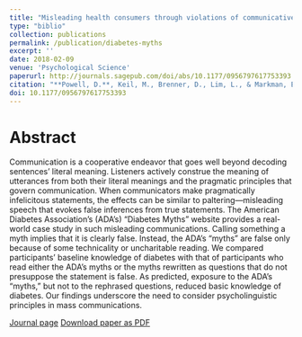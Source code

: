 ```yaml
---
title: "Misleading health consumers through violations of communicative norms: A case-study of online diabetes education"
type: "biblio"
collection: publications
permalink: /publication/diabetes-myths
excerpt: ''
date: 2018-02-09
venue: 'Psychological Science'
paperurl: http://journals.sagepub.com/doi/abs/10.1177/0956797617753393
citation: "**Powell, D.**, Keil, M., Brenner, D., Lim, L., & Markman, E. M. (Forthcoming). Misleading health consumers through violations of communicative norms: A case-study of online diabetes education. *Psychological Science*."
doi: 10.1177/0956797617753393
---
```


# Abstract

Communication is a cooperative endeavor that goes well beyond decoding sentences’ literal meaning. Listeners actively construe the meaning of utterances from both their literal meanings and the pragmatic principles that govern communication. When communicators make pragmatically infelicitous statements, the effects can be similar to paltering—misleading speech that evokes false inferences from true statements. The American Diabetes Association’s (ADA’s) “Diabetes Myths” website provides a real-world case study in such misleading communications. Calling something a myth implies that it is clearly false. Instead, the ADA’s “myths” are false only because of some technicality or uncharitable reading. We compared participants’ baseline knowledge of diabetes with that of participants who read either the ADA’s myths or the myths rewritten as questions that do not presuppose the statement is false. As predicted, exposure to the ADA’s “myths,” but not to the rephrased questions, reduced basic knowledge of diabetes. Our findings underscore the need to consider psycholinguistic principles in mass communications.

[Journal page](http://journals.sagepub.com/doi/abs/10.1177/0956797617753393)
[Download paper as PDF](http://derekmpowell.com/files/Powell_etal_psychSci_2018.pdf)